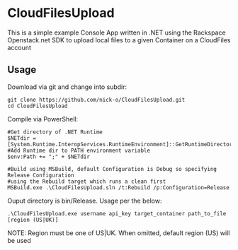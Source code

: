 CloudFilesUpload
================


This is a simple example Console App written in .NET using the Rackspace Openstack.net SDK to upload local files to a given Container on a CloudFiles account

Usage
----------

Download via git and change into subdir:
```PoSh
git clone https://github.com/nick-o/CloudFilesUpload.git
cd CloudFilesUpload
```
Compile via PowerShell:
```PoSh
#Get directory of .NET Runtime
$NETdir = [System.Runtime.InteropServices.RuntimeEnvironment]::GetRuntimeDirectory()
#Add Runtime dir to PATH environment variable
$env:Path += ";" + $NETdir

#Build using MSBuild, default Configuration is Debug so specifying Release Configuration
#using the Rebuild target which runs a clean first
MSBuild.exe .\CloudFilesUpload.sln /t:Rebuild /p:Configuration=Release
```

Ouput directory is bin/Release. Usage per the below:
```PoSh
.\CloudFilesUpload.exe username api_key target_container path_to_file [region (US|UK)]
```

NOTE: Region must be one of US|UK. When omitted, default region (US) will be used
